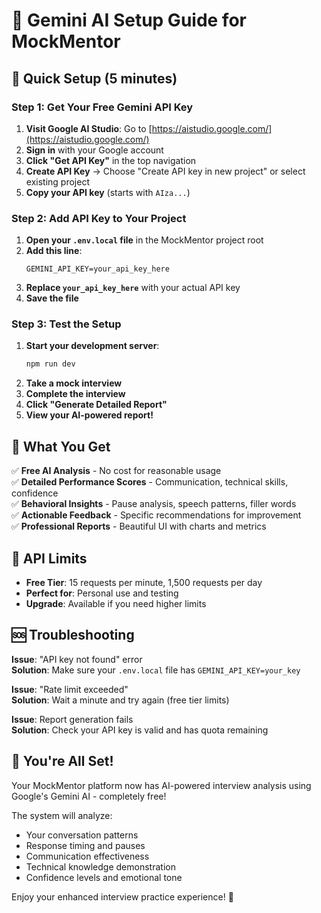 # 🤖 Gemini AI Setup Guide for MockMentor

## 🚀 Quick Setup (5 minutes)

### Step 1: Get Your Free Gemini API Key

1. **Visit Google AI Studio**: Go to [https://aistudio.google.com/](https://aistudio.google.com/)
2. **Sign in** with your Google account
3. **Click "Get API Key"** in the top navigation
4. **Create API Key** → Choose "Create API key in new project" or select existing project
5. **Copy your API key** (starts with `AIza...`)

### Step 2: Add API Key to Your Project

1. **Open your `.env.local` file** in the MockMentor project root
2. **Add this line**:
   ```
   GEMINI_API_KEY=your_api_key_here
   ```
3. **Replace `your_api_key_here`** with your actual API key
4. **Save the file**

### Step 3: Test the Setup

1. **Start your development server**:
   ```bash
   npm run dev
   ```
2. **Take a mock interview**
3. **Complete the interview**
4. **Click "Generate Detailed Report"**
5. **View your AI-powered report!**

## 🎯 What You Get

✅ **Free AI Analysis** - No cost for reasonable usage  
✅ **Detailed Performance Scores** - Communication, technical skills, confidence  
✅ **Behavioral Insights** - Pause analysis, speech patterns, filler words  
✅ **Actionable Feedback** - Specific recommendations for improvement  
✅ **Professional Reports** - Beautiful UI with charts and metrics  

## 🔧 API Limits

- **Free Tier**: 15 requests per minute, 1,500 requests per day
- **Perfect for**: Personal use and testing
- **Upgrade**: Available if you need higher limits

## 🆘 Troubleshooting

**Issue**: "API key not found" error  
**Solution**: Make sure your `.env.local` file has `GEMINI_API_KEY=your_key`

**Issue**: "Rate limit exceeded"  
**Solution**: Wait a minute and try again (free tier limits)

**Issue**: Report generation fails  
**Solution**: Check your API key is valid and has quota remaining

## 🎉 You're All Set!

Your MockMentor platform now has AI-powered interview analysis using Google's Gemini AI - completely free! 

The system will analyze:
- Your conversation patterns
- Response timing and pauses  
- Communication effectiveness
- Technical knowledge demonstration
- Confidence levels and emotional tone

Enjoy your enhanced interview practice experience! 🚀
